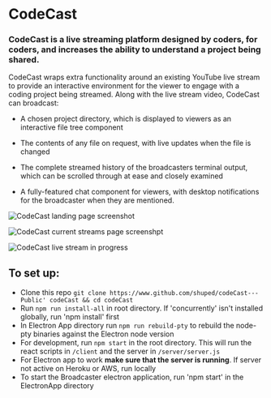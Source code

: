 # CodeCast

### CodeCast is a live streaming platform designed by coders, for coders, and increases the ability to understand a project being shared. 
CodeCast wraps extra functionality around an existing YouTube live stream to provide an interactive environment for the viewer to engage with a coding project being streamed. 
Along with the live stream video, CodeCast can broadcast:

- A chosen project directory, which is displayed to viewers as an interactive file tree component

- The contents of any file on request, with live updates when the file is changed

- The complete streamed history of the broadcasters terminal output, which can be scrolled through at ease and closely examined

- A fully-featured chat component for viewers, with desktop notifications for the broadcaster when they are mentioned.

![CodeCast landing page screenshot](https://imgur.com/a/WVnx48E "Landing page")

![CodeCast current streams page screenshpt](https://imgur.com/a/NLKXd5d "Current Streams")

![CodeCast live stream in progress](https://imgur.com/a/KaC7Z81 "A live stream in progress! Center pane is live stream video.")

## To set up:
- Clone this repo `git clone https://www.github.com/shuped/codeCast---Public' codeCast && cd codeCast`
- Run `npm run install-all` in root directory. If 'concurrently' isn't installed globally, run 'npm install' first
- In Electron App directory run `npm run rebuild-pty` to rebuild the node-pty binaries against the Electron node version
- For development, run `npm start` in the root directory. This will run the react scripts in `/client` and the server in `/server/server.js`
- For Electron app to work **make sure that the server is running**. If server not active on Heroku or AWS, run locally
- To start the Broadcaster electron application, run 'npm start' in the ElectronApp directory
